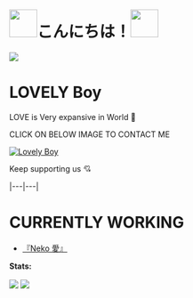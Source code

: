 # <img src="https://i.pinimg.com/originals/01/63/6c/01636c5434cd0462086620c60fdfec16.gif" width="50px">こんにちは！<img src="https://media.giphy.com/media/12oufCB0MyZ1Go/giphy.gif" width="50">

<p>

  <a href="https://count.getloli.com"><img src="https://count.getloli.com/get/@demo?theme=rule34" /></a>

    

 </p>

# LOVELY Boy

LOVE is Very expansive in World 💝

CLICK ON BELOW IMAGE TO CONTACT ME

[![Lovely Boy](https://telegra.ph/file/077f94fce1ebace404a0c.jpg)](https://t.me/Horimaya)

Keep supporting us 💘



|---|---|

# CURRENTLY WORKING

<!-- CURRENTLY-WORKING:START -->

- [『Neko 愛』](https://t.me/NekoXRobot)



<!-- CURRENTLY-WORKING:END -->

**Stats:**  

<img align="center" src="https://github-readme-stats.vercel.app/api?username=Hodacka&bg_color=30,e96443,904e95&title_color=fff&text_color=fff&count_private=true">

<img align="center" src="https://github-readme-stats.vercel.app/api/top-langs/?username=Hodacka&bg_color=30,e96443,904e95&title_color=fff&text_color=fff&count_private=true">
